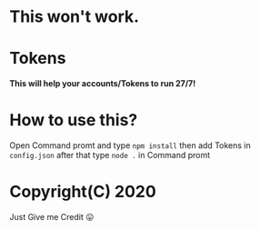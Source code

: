 # This won't work.

# Tokens
**This will help your accounts/Tokens to run 27/7!**


# **How to use this?**
Open Command promt and type `npm install` then add Tokens in `config.json` after that type `node .` in Command promt

# Copyright(C) 2020
Just Give me Credit 😛

